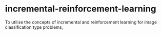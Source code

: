 # incremental-reinforcement-learning
 To utilise the concepts of incremental and reinforcement learning for image classification type problems,
